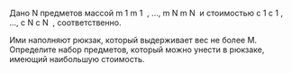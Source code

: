 Дано N предметов массой 
m
1
m 
1
​
 , …, 
m
N
m 
N
​
  и стоимостью 
c
1
c 
1
​
 , …, 
c
N
c 
N
​
 , соответственно.

Ими наполняют рюкзак, который выдерживает вес не более M. Определите набор предметов, который можно унести в рюкзаке, имеющий наибольшую стоимость.